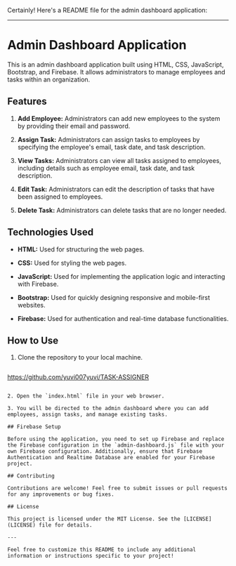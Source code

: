Certainly! Here's a README file for the admin dashboard application:

---

# Admin Dashboard Application

This is an admin dashboard application built using HTML, CSS, JavaScript, Bootstrap, and Firebase. It allows administrators to manage employees and tasks within an organization.

## Features

1. **Add Employee:** Administrators can add new employees to the system by providing their email and password.

2. **Assign Task:** Administrators can assign tasks to employees by specifying the employee's email, task date, and task description.

3. **View Tasks:** Administrators can view all tasks assigned to employees, including details such as employee email, task date, and task description.

4. **Edit Task:** Administrators can edit the description of tasks that have been assigned to employees.

5. **Delete Task:** Administrators can delete tasks that are no longer needed.

## Technologies Used

- **HTML:** Used for structuring the web pages.
  
- **CSS:** Used for styling the web pages.
  
- **JavaScript:** Used for implementing the application logic and interacting with Firebase.
  
- **Bootstrap:** Used for quickly designing responsive and mobile-first websites.

- **Firebase:** Used for authentication and real-time database functionalities.

## How to Use

1. Clone the repository to your local machine.

   ```bash
  https://github.com/yuvi007yuvi/TASK-ASSIGNER
   ```

2. Open the `index.html` file in your web browser.

3. You will be directed to the admin dashboard where you can add employees, assign tasks, and manage existing tasks.

## Firebase Setup

Before using the application, you need to set up Firebase and replace the Firebase configuration in the `admin-dashboard.js` file with your own Firebase configuration. Additionally, ensure that Firebase Authentication and Realtime Database are enabled for your Firebase project.

## Contributing

Contributions are welcome! Feel free to submit issues or pull requests for any improvements or bug fixes.

## License

This project is licensed under the MIT License. See the [LICENSE](LICENSE) file for details.

---

Feel free to customize this README to include any additional information or instructions specific to your project!
